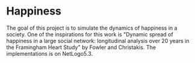 # Happiness
The goal of this project is to simulate the dynamics of happiness in a society. One of the inspirations for this work is "Dynamic spread of happiness in a large social network: longitudinal analysis over 20 years in the Framingham Heart Study" by Fowler and Christakis. The implementations is on NetLogo5.3.
